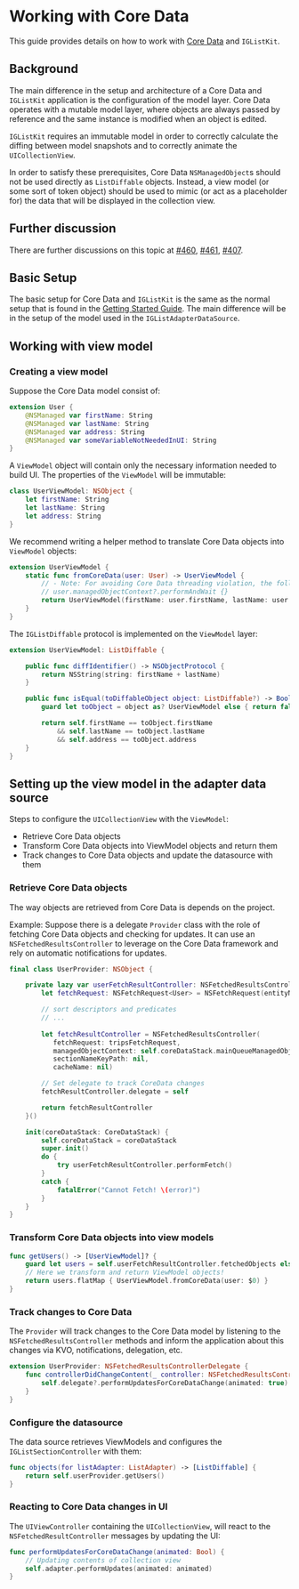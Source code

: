 # Working with Core Data

This guide provides details on how to work with [Core Data](https://developer.apple.com/library/content/documentation/Cocoa/Conceptual/CoreData/index.html) and `IGListKit`.

## Background

The main difference in the setup and architecture of a Core Data and `IGListKit` application is the configuration of the model layer. Core Data operates with a mutable model layer, where objects are always passed by reference and the same instance is modified when an object is edited.

`IGListKit` requires an immutable model in order to correctly calculate the diffing between model snapshots and to correctly animate the `UICollectionView`.

In order to satisfy these prerequisites, Core Data `NSManagedObject`s should not be used directly as `ListDiffable` objects. Instead, a view model (or some sort of token object) should be used to mimic (or act as a placeholder for) the data that will be displayed in the collection view.

## Further discussion

There are further discussions on this topic at [#460](https://github.com/Instagram/IGListKit/issues/460), [#461](https://github.com/Instagram/IGListKit/issues/461), [#407](https://github.com/Instagram/IGListKit/issues/407).

## Basic Setup

The basic setup for Core Data and `IGListKit` is the same as the normal setup that is found in the [Getting Started Guide](https://instagram.github.io/IGListKit/getting-started.html). The main difference will be in the setup of the model used in the `IGListAdapterDataSource`.

## Working with view model

### Creating a view model

Suppose the Core Data model consist of:

```swift
extension User {
    @NSManaged var firstName: String
    @NSManaged var lastName: String
    @NSManaged var address: String
    @NSManaged var someVariableNotNeededInUI: String
}
```

A `ViewModel` object will contain only the necessary information needed to build UI. The properties of the `ViewModel` will be immutable:

```swift
class UserViewModel: NSObject {
    let firstName: String
    let lastName: String
    let address: String
}
```

We recommend writing a helper method to translate Core Data objects into `ViewModel` objects:

```swift
extension UserViewModel {
    static func fromCoreData(user: User) -> UserViewModel {
        // - Note: For avoiding Core Data threading violation, the following code should be wrapped in a
        // user.managedObjectContext?.performAndWait {}
        return UserViewModel(firstName: user.firstName, lastName: user.lastName, address: user.lastName)
    }
}
```

The `IGListDiffable` protocol is implemented on the `ViewModel` layer:

```swift
extension UserViewModel: ListDiffable {

    public func diffIdentifier() -> NSObjectProtocol {
        return NSString(string: firstName + lastName)
    }

    public func isEqual(toDiffableObject object: ListDiffable?) -> Bool {
        guard let toObject = object as? UserViewModel else { return false }

        return self.firstName == toObject.firstName
            && self.lastName == toObject.lastName
            && self.address == toObject.address
    }
}
```

## Setting up the view model in the adapter data source

Steps to configure the `UICollectionView` with the `ViewModel`:

- Retrieve Core Data objects
- Transform Core Data objects into ViewModel objects and return them
- Track changes to Core Data objects and update the datasource with them

### Retrieve Core Data objects

The way objects are retrieved from Core Data is depends on the project. 

Example: Suppose there is a delegate `Provider` class with the role of fetching Core Data objects and checking for updates. It can use an `NSFetchedResultsController` to leverage on the Core Data framework and rely on automatic notifications for updates.

```swift
final class UserProvider: NSObject {

    private lazy var userFetchResultController: NSFetchedResultsController<User> = {
        let fetchRequest: NSFetchRequest<User> = NSFetchRequest(entityName: "User")

        // sort descriptors and predicates 
        // ...
    
        let fetchResultController = NSFetchedResultsController(
           fetchRequest: tripsFetchRequest,
           managedObjectContext: self.coreDataStack.mainQueueManagedObjectContext,
           sectionNameKeyPath: nil,
           cacheName: nil)

        // Set delegate to track CoreData changes
        fetchResultController.delegate = self

        return fetchResultController
    }()

    init(coreDataStack: CoreDataStack) {
        self.coreDataStack = coreDataStack
        super.init()
        do {
            try userFetchResultController.performFetch()
        }
        catch {
            fatalError("Cannot Fetch! \(error)")
        }
    }
}
```

### Transform Core Data objects into view models

```swift
func getUsers() -> [UserViewModel]? {
    guard let users = self.userFetchResultController.fetchedObjects else { return nil }
    // Here we transform and return ViewModel objects!
    return users.flatMap { UserViewModel.fromCoreData(user: $0) }
}
```

### Track changes to Core Data

The `Provider` will track changes to the Core Data model by listening to the `NSFetchedResultsController` methods and inform the application about this changes via KVO, notifications, delegation, etc.

```swift
extension UserProvider: NSFetchedResultsControllerDelegate {
    func controllerDidChangeContent(_ controller: NSFetchedResultsController<NSFetchRequestResult>) {
        self.delegate?.performUpdatesForCoreDataChange(animated: true)
    }
}
```

### Configure the datasource

The data source retrieves ViewModels and configures the `IGListSectionController` with them:

```swift
func objects(for listAdapter: ListAdapter) -> [ListDiffable] {
    return self.userProvider.getUsers()
}
```

### Reacting to Core Data changes in UI

The `UIViewController` containing the `UICollectionView`, will react to the `NSFetchedResultController` messages by updating the UI:

```swift
func performUpdatesForCoreDataChange(animated: Bool) {
    // Updating contents of collection view
    self.adapter.performUpdates(animated: animated)
}
```
